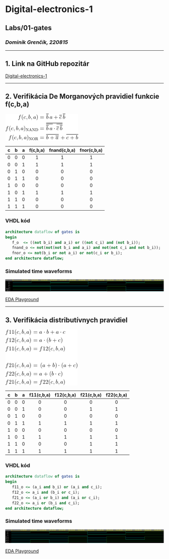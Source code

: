 # Digital-electronics-1
## **Labs/01-gates**
### *Dominik Grenčík, 220815*
------
## 1. Link na GitHub repozitár

[Digital-electronics-1](https://github.com/DomikGrencik/Digital-electronics-1)

------

## 2. Verifikácia De Morganových pravidiel funkcie f(c,b,a)

![demorganlaws](Images/demorganlaws.png)

| c | b | a | f(c,b,a) | fnand(c,b,a) | fnor(c,b,a) |
| :-: | :-: | :-: | :-: | :-: | :-: |
| 0 | 0 | 0 | 1 | 1 | 1 |
| 0 | 0 | 1 | 1 | 1 | 1 |
| 0 | 1 | 0 | 0 | 0 | 0 |
| 0 | 1 | 1 | 0 | 0 | 0 |
| 1 | 0 | 0 | 0 | 0 | 0 |
| 1 | 0 | 1 | 1 | 1 | 1 |
| 1 | 1 | 0 | 0 | 0 | 0 |
| 1 | 1 | 1 | 0 | 0 | 0 |

### VHDL kód 
```vhdl
architecture dataflow of gates is
begin
   f_o  <= ((not b_i) and a_i) or ((not c_i) and (not b_i));
   fnand_o <= not(not(not b_i and a_i) and not(not c_i and not b_i));
   fnor_o <= not(b_i or not a_i) or not(c_i or b_i);
end architecture dataflow;
```
### Simulated time waveforms
![demorgan](Images/demorgan.png)

[EDA Playground](https://www.edaplayground.com/x/mtD6)

------

## 3. Verifikácia distributívnych pravidiel

![distributivelaws](Images/distributivelaws.png)

| c | b | a | f11(c,b,a) | f12(c,b,a) | f21(c,b,a) | f22(c,b,a) |
| :-: | :-: | :-: | :-: | :-: | :-: | :-: |
| 0 | 0 | 0 | 0 | 0 | 0 | 0 |
| 0 | 0 | 1 | 0 | 0 | 1 | 1 |
| 0 | 1 | 0 | 0 | 0 | 0 | 0 |
| 0 | 1 | 1 | 1 | 1 | 1 | 1 |
| 1 | 0 | 0 | 0 | 0 | 0 | 0 |
| 1 | 0 | 1 | 1 | 1 | 1 | 1 |
| 1 | 1 | 0 | 0 | 0 | 1 | 1 |
| 1 | 1 | 1 | 1 | 1 | 1 | 1 |

### VHDL kód 
```vhdl
architecture dataflow of gates is
begin
   f11_o <= (a_i and b_i) or (a_i and c_i);
   f12_o <= a_i and (b_i or c_i);
   f21_o <= (a_i or b_i) and (a_i or c_i);
   f22_o <= a_i or (b_i and c_i);
end architecture dataflow;
```
### Simulated time waveforms
![distributive](Images/distributive.png)

[EDA Playground](https://www.edaplayground.com/x/mtD6)


